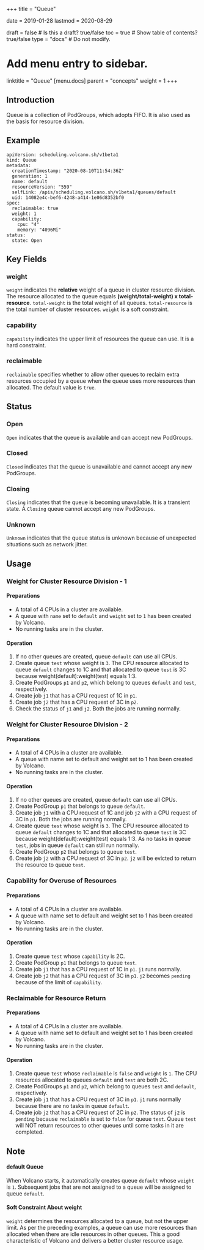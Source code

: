 +++
title =  "Queue"


date = 2019-01-28
lastmod = 2020-08-29

draft = false  # Is this a draft? true/false
toc = true  # Show table of contents? true/false
type = "docs"  # Do not modify.

# Add menu entry to sidebar.
linktitle = "Queue"
[menu.docs]
  parent = "concepts"
  weight = 1
+++

## Introduction
Queue is a collection of PodGroups, which adopts FIFO. It is also used as the basis for resource division.
## Example
```shell
apiVersion: scheduling.volcano.sh/v1beta1
kind: Queue
metadata:
  creationTimestamp: "2020-08-10T11:54:36Z"
  generation: 1
  name: default
  resourceVersion: "559"
  selfLink: /apis/scheduling.volcano.sh/v1beta1/queues/default
  uid: 14082e4c-bef6-4248-a414-1e06d8352bf0
spec:
  reclaimable: true
  weight: 1
  capability:
    cpu: "4"
    memory: "4096Mi"
status:
  state: Open
```
## Key Fields
### weight
`weight` indicates the **relative** weight of a queue in cluster resource division. The resource allocated to the queue equals **(weight/total-weight) x total-resource**. `total-weight` is the total weight of all queues. `total-resource` is the total number of cluster resources. `weight` is a soft constraint.
### capability
`capability` indicates the upper limit of resources the queue can use. It is a hard constraint.
### reclaimable
`reclaimable` specifies whether to allow other queues to reclaim extra resources occupied by a queue when the queue uses more resources than allocated. The default value is `true`.
## Status
### Open
`Open` indicates that the queue is available and can accept new PodGroups.
### Closed
`Closed` indicates that the queue is unavailable and cannot accept any new PodGroups.
### Closing
`Closing` indicates that the queue is becoming unavailable. It is a transient state. A `Closing` queue cannot accept any new PodGroups.
### Unknown
`Unknown` indicates that the queue status is unknown because of unexpected situations such as network jitter.
## Usage
### Weight for Cluster Resource Division - 1
#### Preparations

* A total of 4 CPUs in a cluster are available.
* A queue with `name` set to `default` and `weight` set to `1` has been created by Volcano.
* No running tasks are in the cluster.

#### Operation

1. If no other queues are created, queue `default` can use all CPUs.
2. Create queue `test` whose weight is `3`. The CPU resource allocated to queue `default` changes to 1C and that allocated to queue `test` is 3C because weight(default):weight(test) equals 1:3.
3. Create PodGroups `p1` and `p2`, which belong to queues `default` and `test`, respectively.
4. Create job `j1` that has a CPU request of 1C in `p1`.
5. Create job `j2` that has a CPU request of 3C in `p2`.
6. Check the status of `j1` and `j2`. Both the jobs are running normally. 
   
### Weight for Cluster Resource Division - 2
#### Preparations

* A total of 4 CPUs in a cluster are available.
* A queue with name set to default and weight set to 1 has been created by Volcano.
* No running tasks are in the cluster.

#### Operation

1. If no other queues are created, queue `default` can use all CPUs.
2. Create PodGroup `p1` that belongs to queue `default`.
3. Create job `j1` with a CPU request of 1C and job `j2` with a CPU request of 3C in `p1`. Both the jobs are running normally.
4. Create queue `test` whose weight is `3`. The CPU resource allocated to queue `default` changes to 1C and that allocated to queue `test` is 3C because weight(default):weight(test) equals 1:3. As no tasks in queue `test`, jobs in queue `default` can still run normally.
5. Create PodGroup `p2` that belongs to queue `test`.
6. Create job `j2` with a CPU request of 3C in `p2`. `j2` will be evicted to return the resource to queue `test`.

### Capability for Overuse of Resources
#### Preparations

* A total of 4 CPUs in a cluster are available.
* A queue with name set to default and weight set to 1 has been created by Volcano.
* No running tasks are in the cluster.

#### Operation

1. Create queue `test` whose `capability` is 2C.
2. Create PodGroup `p1` that belongs to queue `test`.
3. Create job `j1` that has a CPU request of 1C in `p1`. `j1` runs normally.
4. Create job `j2` that has a CPU request of 3C in `p1`. `j2` becomes `pending` because of the limit of `capability`.

### Reclaimable for Resource Return
#### Preparations

* A total of 4 CPUs in a cluster are available.
* A queue with name set to default and weight set to 1 has been created by Volcano.
* No running tasks are in the cluster.

#### Operation

1. Create queue `test` whose `reclaimable` is `false` and `weight` is `1`. The CPU resources allocated to queues `default` and 
`test` are both 2C.
2. Create PodGroups `p1` and `p2`, which belong to queues `test` and `default`, respectively.
3. Create job `j1` that has a CPU request of 3C in `p1`. `j1` runs normally because there are no tasks in queue `default`.
4. Create job `j2` that has a CPU request of 2C in `p2`. The status of `j2` is `pending` because `reclaimable` is set to `false` for queue `test`. Queue `test` will NOT return resources to other queues until some tasks in it are completed.
  
## Note
#### default Queue
When Volcano starts, it automatically creates queue `default` whose `weight` is `1`. Subsequent jobs that are not assigned to a queue will be assigned to queue `default`.
#### Soft Constraint About weight
`weight` determines the resources allocated to a queue, but not the upper limit. As per the preceding examples, a queue can use more resources than allocated when there are idle resources in other queues. This a good characteristic of Volcano and delivers a better cluster resource usage.